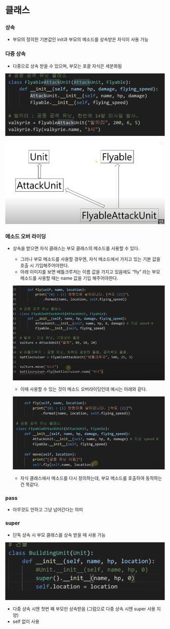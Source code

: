 # 클래스

### 상속

- 부모의 정의한 기본값인 init과 부모의 메소드를 상속받은 자식이 사용 가능

### 다중 상속

- 다중으로 상속 받을 수 있으며, 부모는 포괄 자식은 세분화됨

![Untitled](https://github.com/GEON1999/web_scraper/blob/main/python_basic/img/multiple_inheritance.png?raw=true)

![Untitled](https://github.com/GEON1999/web_scraper/blob/main/python_basic/img/multiple_inheritance2.png?raw=true)

### 메소드 오버 라이딩

- 상속을 받으면 자식 클래스는 부모 클래스의 메소드를 사용할 수 있다.
    - 그러나 부모 메소드를 사용할 경우엔, 자식 메소드에서 가지고 있는 기본 값을 호출 시 기입해주어야한다.
    - 아래 이미지를 보면 배틀크루저는 이름 값을 가지고 있음에도 “fly” 라는 부모 메소드를 사용할 때는 name 값을 기입 해주어야한다.
    
    ![Untitled](https://github.com/GEON1999/web_scraper/blob/main/python_basic/img/overriding.png?raw=true)
    
    - 이때 사용할 수 있는 것이 메소드 오버라이딩인데 예시는 아래와 같다.
    
    ![Untitled](https://github.com/GEON1999/web_scraper/blob/main/python_basic/img/overriding2.png?raw=true)
    
    - 자식 클래스에서 메소드를 다시 정의하는데, 부모 메소드를 호출하여 동작하는 건 똑같다.

### pass

- 아무것도 안하고 그냥 넘어간다는 의미

### super

- 단독 상속 시 부모 클래스를 상속 받을 때 사용 가능

![Untitled](https://github.com/GEON1999/web_scraper/blob/main/python_basic/img/super.png?raw=true)

- 다중 상속 시엔 첫번 째 부모만 상속받음 (그럼으로 다중 상속 시엔 super 사용 지양)
- self 없이 사용
